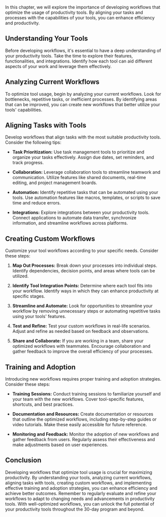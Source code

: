 
In this chapter, we will explore the importance of developing workflows that optimize the usage of productivity tools. By aligning your tasks and processes with the capabilities of your tools, you can enhance efficiency and productivity.

Understanding Your Tools
------------------------

Before developing workflows, it's essential to have a deep understanding of your productivity tools. Take the time to explore their features, functionalities, and integrations. Identify how each tool can aid different aspects of your work and leverage them effectively.

Analyzing Current Workflows
---------------------------

To optimize tool usage, begin by analyzing your current workflows. Look for bottlenecks, repetitive tasks, or inefficient processes. By identifying areas that can be improved, you can create new workflows that better utilize your tools' capabilities.

Aligning Tasks with Tools
-------------------------

Develop workflows that align tasks with the most suitable productivity tools. Consider the following tips:

* **Task Prioritization:** Use task management tools to prioritize and organize your tasks effectively. Assign due dates, set reminders, and track progress.

* **Collaboration:** Leverage collaboration tools to streamline teamwork and communication. Utilize features like shared documents, real-time editing, and project management boards.

* **Automation:** Identify repetitive tasks that can be automated using your tools. Use automation features like macros, templates, or scripts to save time and reduce errors.

* **Integrations:** Explore integrations between your productivity tools. Connect applications to automate data transfer, synchronize information, and streamline workflows across platforms.

Creating Custom Workflows
-------------------------

Customize your tool workflows according to your specific needs. Consider these steps:

1. **Map Out Processes:** Break down your processes into individual steps. Identify dependencies, decision points, and areas where tools can be utilized.

2. **Identify Tool Integration Points:** Determine where each tool fits into your workflow. Identify ways in which they can enhance productivity at specific stages.

3. **Streamline and Automate:** Look for opportunities to streamline your workflow by removing unnecessary steps or automating repetitive tasks using your tools' features.

4. **Test and Refine:** Test your custom workflows in real-life scenarios. Adjust and refine as needed based on feedback and observations.

5. **Share and Collaborate:** If you are working in a team, share your optimized workflows with teammates. Encourage collaboration and gather feedback to improve the overall efficiency of your processes.

Training and Adoption
---------------------

Introducing new workflows requires proper training and adoption strategies. Consider these steps:

* **Training Sessions:** Conduct training sessions to familiarize yourself and your team with the new workflows. Cover tool-specific features, shortcuts, and best practices.

* **Documentation and Resources:** Create documentation or resources that outline the optimized workflows, including step-by-step guides or video tutorials. Make these easily accessible for future reference.

* **Monitoring and Feedback:** Monitor the adoption of new workflows and gather feedback from users. Regularly assess their effectiveness and make adjustments based on user experiences.

Conclusion
----------

Developing workflows that optimize tool usage is crucial for maximizing productivity. By understanding your tools, analyzing current workflows, aligning tasks with tools, creating custom workflows, and implementing effective training and adoption strategies, you can enhance efficiency and achieve better outcomes. Remember to regularly evaluate and refine your workflows to adapt to changing needs and advancements in productivity tools. With well-optimized workflows, you can unlock the full potential of your productivity tools throughout the 30-day program and beyond.

